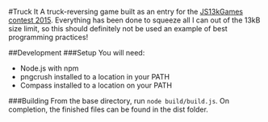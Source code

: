 #Truck It
A truck-reversing game built as an entry for the [JS13kGames contest 2015](http://2015.js13kgames.com/). Everything has been done to squeeze all I can out of the 13kB size limit, so this should definitely not be used an example of best programming practices!

##Development
###Setup
You will need:
- Node.js with npm
- pngcrush installed to a location in your PATH
- Compass installed to a location on your PATH

###Building
From the base directory, run `node build/build.js`. On completion, the finished files can be found in the dist folder.
